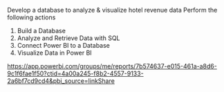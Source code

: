 Develop a database to analyze & visualize hotel revenue data
Perform the following actions
1. Build a Database
2. Analyze and Retrieve Data with SQL
3. Connect Power BI to a Database
4. Visualize Data in Power BI

https://app.powerbi.com/groups/me/reports/7b574637-e015-461a-a8d6-9c1f6fae1f50?ctid=4a00a245-f8b2-4557-9133-2a6bf7cd9cd4&pbi_source=linkShare